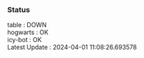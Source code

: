 ### Status


table : DOWN  
hogwarts : OK  
icy-bot : OK  
Latest Update : 2024-04-01 11:08:26.693578
